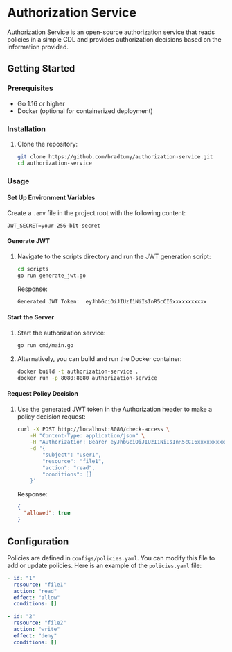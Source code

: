 # Authorization Service

Authorization Service is an open-source authorization service that reads policies in a simple CDL and provides authorization decisions based on the information provided.

## Getting Started

### Prerequisites

- Go 1.16 or higher
- Docker (optional for containerized deployment)

### Installation

1. Clone the repository:

    ```sh
    git clone https://github.com/bradtumy/authorization-service.git
    cd authorization-service
    ```

### Usage

#### Set Up Environment Variables

Create a `.env` file in the project root with the following content:

```dotenv
JWT_SECRET=your-256-bit-secret
```

#### Generate JWT

1. Navigate to the scripts directory and run the JWT generation script:

    ```bash
    cd scripts
    go run generate_jwt.go
    ```

    Response:

    ```bash
    Generated JWT Token:  eyJhbGciOiJIUzI1NiIsInR5cCI6xxxxxxxxxxx
    ```

#### Start the Server

1. Start the authorization service:

    ```bash
    go run cmd/main.go
    ```

2. Alternatively, you can build and run the Docker container:

    ```bash
    docker build -t authorization-service .
    docker run -p 8080:8080 authorization-service
    ```

#### Request Policy Decision

1. Use the generated JWT token in the Authorization header to make a policy decision request:

    ```bash
    curl -X POST http://localhost:8080/check-access \
        -H "Content-Type: application/json" \
        -H "Authorization: Bearer eyJhbGciOiJIUzI1NiIsInR5cCI6xxxxxxxxxxx" \
        -d '{                  
            "subject": "user1", 
            "resource": "file1",
            "action": "read",
            "conditions": []
        }'
    ```

    Response:

    ```json
    {
      "allowed": true
    }
    ```

## Configuration

Policies are defined in `configs/policies.yaml`. You can modify this file to add or update policies. Here is an example of the `policies.yaml` file:

```yaml
- id: "1"
  resource: "file1"
  action: "read"
  effect: "allow"
  conditions: []

- id: "2"
  resource: "file2"
  action: "write"
  effect: "deny"
  conditions: []
